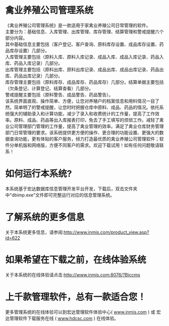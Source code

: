 # 禽业养殖公司管理系统

《禽业养殖公司管理系统》是一款适用于家禽业养殖公司日常管理的软件。  
主要分为：基础信息、入库管理、出库管理、库存管理、结算管理和警戒提醒六个部分内容。  
其中基础信息主要包括（客户登记、客户查询、原料库存设置、成品库存设置、药品库存设置）几部分。  
入库管理主要包括（原料入库、原料入库记录、成品入库、成品入库记录、药品入库、药品入库记录）几部分。  
出库管理主要包括（原料出库、原料出库记录、成品出库、成品出库记录、药品出库、药品出库记录）几部分。  
库存管理主要包括（原料库存、成品库存、药品库存）几部分。结算单据主要包括（欠条登记、计算登记、结算查看）几部分。  
警戒提醒主要包括（原料警告、成品警告、药品警告）。  
该系统界面直观、操作简单、方便，让您对养殖户的档案信息和用料情况一目了然。简单明了的警戒提醒，让您时时把握仓库中原料、成品、药品的情况。依托系统强大的辅助录入和计算功能，减少了录入和收费统计的工作量，提高了工作效率。原料、成品、药品等出入库报表打印，免去了手工填写的烦琐工作。减轻了禽业公司管理部门管理的工作量，提高了禽业管理的效率。满足了禽业仓库财务管理部门日常管理的要求。该系统提供更方便的操作、更合理的功能设置、更强大的数据查询功能，更有体贴的客户服务，倾力打造最优质的禽业养殖公司管理软件；软件分单机版和网络版，方便不同客户的需求。欢迎下载试用！如有任何问题敬请联系！  


# 如何运行本系统?
本系统基于宏达数据库信息管理开发平台开发，下载后，双击文件夹中"dbimp.exe"文件即可完整运行对应的信息管理系统。

# 了解系统的更多信息

关于本系统更多信息，请参阅:http://www.inmis.com/product_view.asp?id=622

# 如果希望在下载之前，在线体验系统

关于本系统的在线体验请点击:http://www.inmis.com:8076/?Bjccms

# 上千款管理软件，总有一款适合您！

更多管理系统的在线体验可以到宏达管理软件体验中心( www.inmis.com ) 或 宏达管理软件下载服务在线 ( www.hdcsc.com ) 在线体验。

